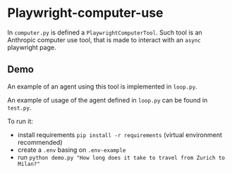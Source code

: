 # Playwright-computer-use

In `computer.py` is defined a `PlaywrightComputerTool`. Such tool is an Anthropic computer use tool, that is made to interact with an `async` playwright page.

## Demo

An example of an agent using this tool is implemented in `loop.py`.

An example of usage of the agent defined in `loop.py` can be found in `test.py`.

To run it:
* install requirements `pip install -r requirements` (virtual environment recommended)
* create a `.env` basing on `.env-example`
* run `python demo.py "How long does it take to travel from Zurich to Milan?"`
